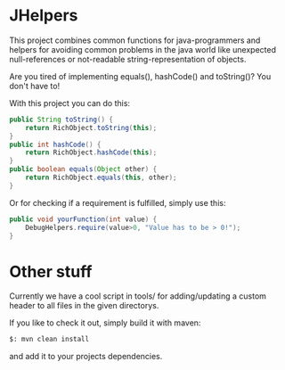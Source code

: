 # JHelpers
This project combines common functions for java-programmers and helpers for avoiding common problems in the java world like unexpected null-references or not-readable string-representation of objects.

Are you tired of implementing equals(), hashCode() and toString()? You don't have to!

With this project you can do this:

```java
public String toString() {
    return RichObject.toString(this);
}
public int hashCode() {
    return RichObject.hashCode(this);
}
public boolean equals(Object other) {
    return RichObject.equals(this, other);
}
```

Or for checking if a requirement is fulfilled, simply use this:
```java
public void yourFunction(int value) {
    DebugHelpers.require(value>0, "Value has to be > 0!");
}
```

# Other stuff
Currently we have a cool script in tools/ for adding/updating a custom header to all files in the given directorys.

If you like to check it out, simply build it with maven:

```sh
$: mvn clean install
```

and add it to your projects dependencies.
